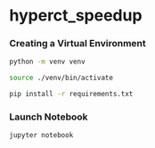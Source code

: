 # hyperct_speedup

### Creating a Virtual Environment

```bash
python -m venv venv
```

```bash
source ./venv/bin/activate
```

```bash
pip install -r requirements.txt
```

### Launch Notebook

```bash
jupyter notebook
```